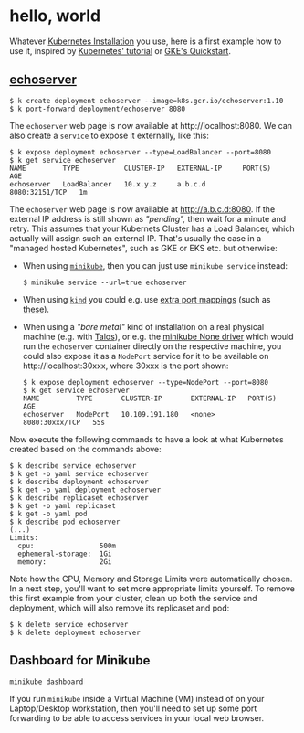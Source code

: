 # hello, world

Whatever [Kubernetes Installation](install.md) you use, here is a first example how to use it,
inspired by [Kubernetes' tutorial](https://kubernetes.io/docs/tutorials/stateless-application/expose-external-ip-address/)
or [GKE's Quickstart](https://cloud.google.com/kubernetes-engine/docs/quickstart).

## [echoserver](https://github.com/kubernetes/kubernetes/tree/master/test/images/echoserver)

    $ k create deployment echoserver --image=k8s.gcr.io/echoserver:1.10
    $ k port-forward deployment/echoserver 8080

The `echoserver` web page is now available at http://localhost:8080.  We can also create a `service` to expose it externally, like this:

    $ k expose deployment echoserver --type=LoadBalancer --port=8080
    $ k get service echoserver
    NAME         TYPE           CLUSTER-IP   EXTERNAL-IP     PORT(S)          AGE
    echoserver   LoadBalancer   10.x.y.z     a.b.c.d         8080:32151/TCP   1m

The `echoserver` web page is now available at http://a.b.c.d:8080.
If the external IP address is still shown as _"pending",_ then wait for a minute and retry.
This assumes that your Kubernets Cluster has a Load Balancer, which actually will assign such an external IP.
That's usually the case in a "managed hosted Kubernetes", such as GKE or EKS etc. but otherwise:

* When using [`minikube`](install.md#minikube), then you can just use `minikube service` instead:

      $ minikube service --url=true echoserver

* When using [`kind`](install.md#kind) you could e.g.
  use [extra port mappings](https://kind.sigs.k8s.io/docs/user/configuration/#extra-port-mappings) (such as [these](files/sidero-kind.yaml)).

* When using a _"bare metal"_ kind of installation on a real physical machine (e.g. with [Talos](install.md#talos)), or 
  e.g. the [minikube None driver](install.md#minikube-none-driver) which would run the `echoserver` container directly on the respective machine,
  you could also expose it as a `NodePort` service for it to be available on http://localhost:30xxx, where 30xxx is the port shown:
  
      $ k expose deployment echoserver --type=NodePort --port=8080
      $ k get service echoserver
      NAME         TYPE       CLUSTER-IP       EXTERNAL-IP   PORT(S)          AGE
      echoserver   NodePort   10.109.191.180   <none>        8080:30xxx/TCP   55s

Now execute the following commands to have a look at what Kubernetes created based on the commands above:

    $ k describe service echoserver
    $ k get -o yaml service echoserver
    $ k describe deployment echoserver
    $ k get -o yaml deployment echoserver
    $ k describe replicaset echoserver
    $ k get -o yaml replicaset
    $ k get -o yaml pod
    $ k describe pod echoserver
    (...)
    Limits:
      cpu:                500m
      ephemeral-storage:  1Gi
      memory:             2Gi

Note how the CPU, Memory and Storage Limits were automatically chosen. In a next step, you'll want to set more appropriate limits yourself.
To remove this first example from your cluster, clean up both the service and deployment, which will also remove its replicaset and pod:
    
    $ k delete service echoserver
    $ k delete deployment echoserver

## Dashboard for Minikube

    minikube dashboard

If you run `minikube` inside a Virtual Machine (VM) instead of on your Laptop/Desktop workstation,
then you'll need to set up some port forwarding to be able to access services in your local web browser.
